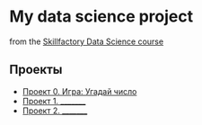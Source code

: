 # My data science project
from the [Skillfactory Data Science course](https://skillfactory.ru/data-scientist)

## Проекты

* [Проект 0. Игра: Угадай число](https://github.com/Oleg0PYTHON/sf_data_science/tree/main/project_0)
* [Проект 1. _______](_______)
* [Проект 2. _______](_______)
